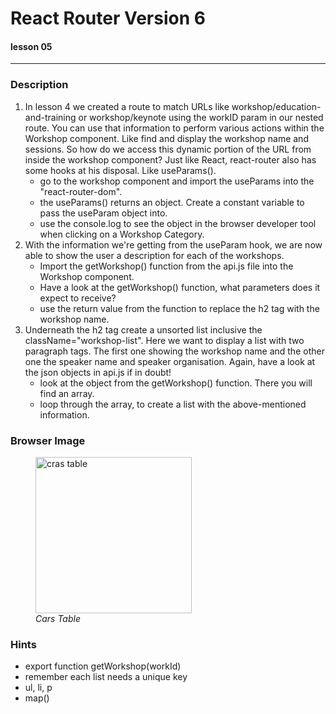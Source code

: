 # React Router Version 6
#### lesson 05
***


### Description

1. In lesson 4 we created a route to match URLs like workshop/education-and-training or workshop/keynote using 
the workID param in our nested route. You can use that information to perform various actions within the Workshop
component. Like find and display the workshop name and sessions. So how do we access this dynamic portion of the 
URL from inside the workshop component? Just like React, react-router also has some hooks at his disposal. Like useParams().
   - go to the workshop component and import the useParams into the "react-router-dom".
   - the useParams() returns an object. Create a constant variable to pass the useParam object into. 
   - use the console.log to see the object in the browser developer tool when clicking on a Workshop Category.
2. With the information we're getting from the useParam hook, we are now able to show the user a description for each
of the workshops.
   - Import the getWorkshop() function from the api.js file into the Workshop component.
   - Have a look at the getWorkshop() function, what parameters does it expect to receive?
   - use the return value from the function to replace the h2 tag with the workshop name.
3. Underneath the h2 tag create a unsorted list inclusive the className="workshop-list". Here we want to display
a list with two paragraph tags. The first one showing the workshop name and the other one the speaker name 
and speaker organisation. Again, have a look at the json objects in api.js if in doubt!
   - look at the object from the getWorkshop() function. There you will find an array.
   - loop through the array, to create a list with the above-mentioned information.



### Browser Image

<figure>
    <img src ="src/assets/"
         alt ="cras table"
         width ="250"
         height ="250">
    <figcaption><em>Cars Table</em></figcaption>
</figure>

### Hints
- export function getWorkshop(workId) 
- remember each list needs a unique key
- ul, li, p
- map()











